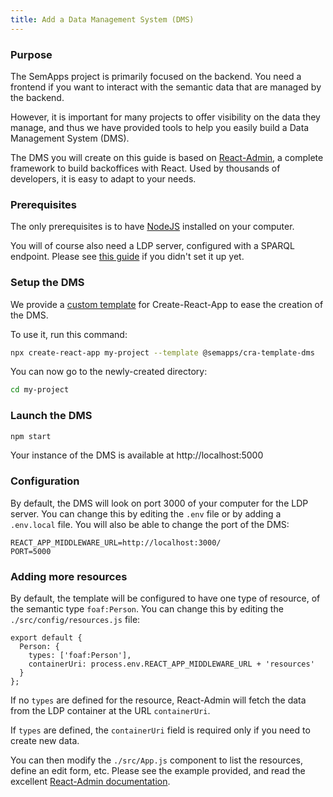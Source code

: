 ```yaml
---
title: Add a Data Management System (DMS)
---
```


### Purpose

The SemApps project is primarily focused on the backend. You need a frontend if you want to interact with the semantic data that are managed by the backend.

However, it is important for many projects to offer visibility on the data they manage, and thus we have provided tools to help you easily build a Data Management System (DMS).

The DMS you will create on this guide is based on [React-Admin](https://marmelab.com/react-admin/), a complete framework to build backoffices with React. Used by thousands of developers, it is easy to adapt to your needs.

### Prerequisites

The only prerequisites is to have [NodeJS](https://nodejs.org/en/) installed on your computer.

You will of course also need a LDP server, configured with a SPARQL endpoint. Please see [this guide](ldp-server.md) if you didn't set it up yet.

### Setup the DMS

We provide a [custom template](https://create-react-app.dev/docs/custom-templates/) for Create-React-App to ease the creation of the DMS.

To use it, run this command:

```bash
npx create-react-app my-project --template @semapps/cra-template-dms
```

You can now go to the newly-created directory:

```bash
cd my-project
```

### Launch the DMS

```bash
npm start
```

Your instance of the DMS is available at http://localhost:5000

### Configuration

By default, the DMS will look on port 3000 of your computer for the LDP server. You can change this by editing the `.env` file or by adding a `.env.local` file. You will also be able to change the port of the DMS:

```
REACT_APP_MIDDLEWARE_URL=http://localhost:3000/
PORT=5000
```

### Adding more resources

By default, the template will be configured to have one type of resource, of the semantic type `foaf:Person`. You can change this by editing the `./src/config/resources.js` file:

```
export default {
  Person: {
    types: ['foaf:Person'],
    containerUri: process.env.REACT_APP_MIDDLEWARE_URL + 'resources'
  }
};
```

If no `types` are defined for the resource, React-Admin will fetch the data from the LDP container at the URL `containerUri`.

If `types` are defined, the `containerUri` field is required only if you need to create new data.

You can then modify the `./src/App.js` component to list the resources, define an edit form, etc. Please see the example provided, and read the excellent [React-Admin documentation](https://marmelab.com/react-admin/Readme.html).
